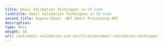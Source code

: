 ```yaml
---
title: Email Validation Techniques in C# Code
linktitle: Email Validation Techniques in C# Code
second_title: Aspose.Email .NET Email Processing API
description: 
type: docs
weight: 10
url: /net/email-validation-and-verification/email-validation-techniques-in-csharp-code/
---
```

